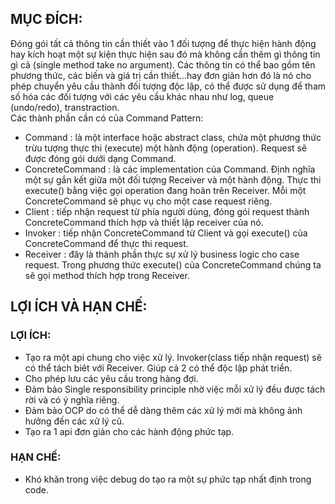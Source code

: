 ## MỤC ĐÍCH:

Đóng gói tất cả thông tin cần thiết vào 1 đối tượng để thực hiện hành động hay kích hoạt một sự kiện thực hiện sau đó mà không cần thêm gì thông tin gì cả (single method take no argument). Các thông tin có thể bao gồm tên phương thức, các biến và giá trị cần thiết...hay đơn giản hơn đó là nó cho phép chuyển yêu cầu thành đối tượng độc lập, có thể được sử dụng để tham số hóa các đối tượng với các yêu cầu khác nhau như log, queue (undo/redo), transtraction.<br/>
Các thành phần cần có của Command Pattern: <br/>

-   Command : là một interface hoặc abstract class, chứa một phương thức trừu tượng thực thi (execute) một hành động (operation). Request sẽ được đóng gói dưới dạng Command.
-   ConcreteCommand : là các implementation của Command. Định nghĩa một sự gắn kết giữa một đối tượng Receiver và một hành động. Thực thi execute() bằng việc gọi operation đang hoãn trên Receiver. Mỗi một ConcreteCommand sẽ phục vụ cho một case request riêng.
-   Client : tiếp nhận request từ phía người dùng, đóng gói request thành ConcreteCommand thích hợp và thiết lập receiver của nó.
-   Invoker : tiếp nhận ConcreteCommand từ Client và gọi execute() của ConcreteCommand để thực thi request.
-   Receiver : đây là thành phần thực sự xử lý business logic cho case request. Trong phương thức execute() của ConcreteCommand chúng ta sẽ gọi method thích hợp trong Receiver.

## LỢI ÍCH VÀ HẠN CHẾ:

### LỢI ÍCH:

-   Tạo ra một api chung cho việc xử lý. Invoker(class tiếp nhận request) sẽ có thể tách biêt với Receiver. Giúp cả 2 có thể độc lập phát triển.
-   Cho phép lưu các yêu cầu trong hàng đợi.
-   Đảm bảo Single responsibility principle nhờ việc mỗi xử lý đều được tách rời và có ý nghĩa riêng.
-   Đảm bảo OCP do có thể dễ dàng thêm các xử lý mới mà không ảnh hưởng đến các xử lý cũ.
-   Tạo ra 1 api đơn giản cho các hành động phức tạp.

### HẠN CHẾ:

-   Khó khăn trong việc debug do tạo ra một sự phức tạp nhất định trong code.
